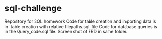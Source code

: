 # sql-challenge
Repository for SQL homework
Code for table creation and importing data is in 'table creation with relative filepaths.sql' file
Code for database queries is in the Query_code.sql file.
Screen shot of ERD in same folder.
